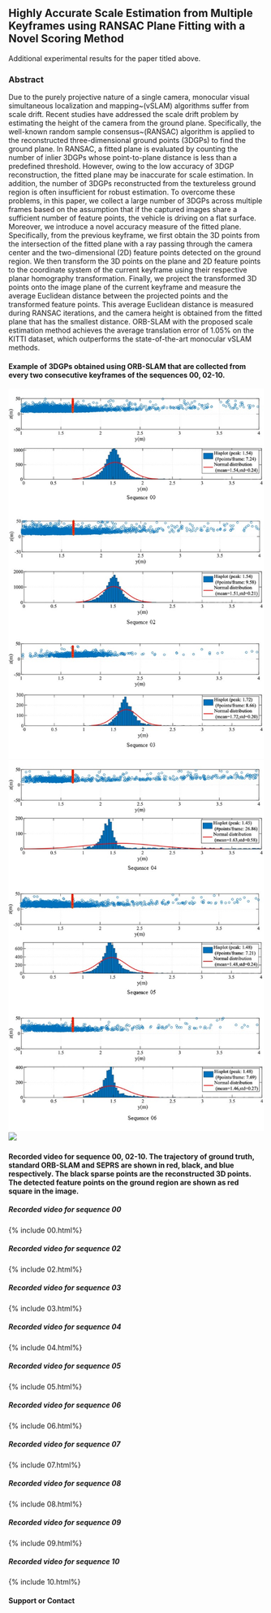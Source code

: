 ## Highly Accurate Scale Estimation from Multiple Keyframes using RANSAC Plane Fitting with a Novel Scoring Method
Additional experimental results for the paper titled above.
### Abstract
Due to the purely projective nature of a single camera, monocular visual simultaneous localization and mapping~(vSLAM) algorithms suffer from scale drift. Recent studies have addressed the scale drift problem by estimating the height of the camera from the ground plane. Specifically, the well-known random sample consensus~(RANSAC) algorithm is applied to the reconstructed three-dimensional ground points (3DGPs) to find the ground plane. In RANSAC, a fitted plane is evaluated by counting the number of inlier 3DGPs whose point-to-plane distance is less than a predefined threshold. However, owing to the low accuracy of 3DGP reconstruction, the fitted plane may be inaccurate for scale estimation. In addition, the number of 3DGPs reconstructed from the textureless ground region is often insufficient for robust estimation. To overcome these problems, in this paper, we collect a large number of 3DGPs across multiple frames based on the assumption that if the captured images share a sufficient number of feature points, the vehicle is driving on a flat surface. Moreover, we introduce a novel accuracy measure of the fitted plane. Specifically, from the previous keyframe, we first obtain the 3D points from the intersection of the fitted plane with a ray passing through the camera center and the two-dimensional (2D) feature points detected on the ground region. We then transform the 3D points on the plane and 2D feature points to the coordinate system of the current keyframe using their respective planar homography transformation. Finally, we project the transformed 3D points onto the image plane of the current keyframe and measure the average Euclidean distance between the projected points and the transformed feature points. This average Euclidean distance is measured during RANSAC iterations, and the camera height is obtained from the fitted plane that has the smallest distance. ORB-SLAM with the proposed scale estimation method achieves the average translation error of 1.05\% on the KITTI dataset, which outperforms the state-of-the-art monocular vSLAM methods.

#### Example of 3DGPs obtained using ORB-SLAM that are collected from every two consecutive keyframes of the sequences 00, 02-10.
![](https://github.com/climbthetime/Scale-estimation/blob/master/Points/00-03.JPG)
![](https://github.com/climbthetime/Scale-estimation/blob/master/Points/04-06.JPG)
![](http://www.tiffanystaropoli.com/wp-content/uploads/2015/03/Dollarphotoclub_60652121.jpg)
#### Recorded video for sequence 00, 02-10. The trajectory of ground truth, standard ORB-SLAM and SEPRS are shown in red, black, and blue respectively. The black sparse points are the reconstructed 3D points. The detected feature points on the ground region are shown as red square in the image.
##### Recorded video for sequence 00
{% include 00.html%}
##### Recorded video for sequence 02
{% include 02.html%}
##### Recorded video for sequence 03
{% include 03.html%}
##### Recorded video for sequence 04
{% include 04.html%}
##### Recorded video for sequence 05
{% include 05.html%}
##### Recorded video for sequence 06
{% include 06.html%}
##### Recorded video for sequence 07
{% include 07.html%}
##### Recorded video for sequence 08
{% include 08.html%}
##### Recorded video for sequence 09
{% include 09.html%}
##### Recorded video for sequence 10
{% include 10.html%}

#### Support or Contact
